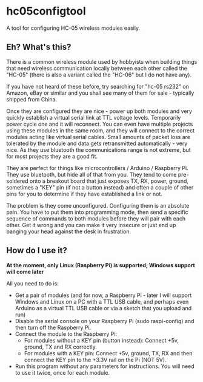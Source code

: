 # hc05configtool
A tool for configuring HC-05 wireless modules easily.

## Eh? What's this?
There is a common wireless module used by hobbyists when building things that need wireless communication locally between each other called the "HC-05" (there is also a variant called the "HC-06" but I do not have any).

If you have not heard of these before, try searching for "hc-05 rs232" on Amazon, eBay or similar and you shall see many of them for sale - typically shipped from China.

Once they are configured they are nice - power up both modules and very quickly establish a virtual serial link at TTL voltage levels. Temporarily power cycle one and it will reconnect. You can even have multiple projects using these modules in the same room, and they will connect to the correct modules acting like virtual serial cables. Small amounts of packet loss are tolerated by the module and data gets retransmitted automatically - very nice. As they use bluetooth the communications range is not extreme, but for most projects they are a good fit.

They are perfect for things like microcontrollers / Arduino / Raspberry Pi. They use bluetooth, but hide all of that from you. They tend to come pre-soldered onto a breakout board that just exposes TX, RX, power, ground, sometimes a "KEY" pin (if not a button instead) and often a couple of other pins for you to determine if they have established a link or not. 

The problem is they come unconfigured. Configuring them is an absolute pain. You have to put them into programming mode, then send a specific sequence of commands to both modules before they will pair with each other. Get it wrong and you can make it very insecure or just end up banging your head against the desk in frustration.

## How do I use it?
__At the moment, only Linux (Raspberry Pi) is supported; Windows support will come later__

All you need to do is:
* Get a pair of modules (and for now, a Raspberry Pi - later I will support Windows and Linux on a PC with a TTL USB cable, and perhaps even Arduino as a virtual TTL USB cable or via a sketch that you upload and run)
* Disable the serial console on your Raspberry Pi (sudo raspi-config) and then turn off the Raspberry Pi.
* Connect the module to the Raspberry Pi:
  * For modules without a KEY pin (button instead): Connect +5v, ground, TX and RX correctly.
  * For modules with a KEY pin: Connect +5v, ground, TX, RX and then connect the KEY pin to the +3.3V rail on the Pi (NOT 5V).
* Run this program without any parameters for instructions. You will need to use it twice, once for each module.
